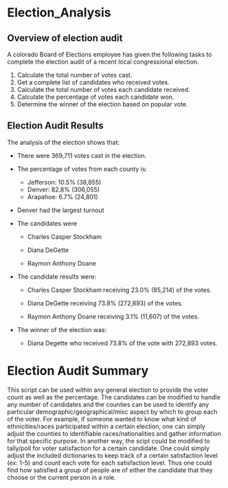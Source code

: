 # Election_Analysis
## Overview of election audit
A colorado Board of Elections employee has given the following tasks to complete the election audit of a recent local congressional election.

  1. Calculate the total number of votes cast.
  2. Get a complete list of candidates who received votes.
  3. Calculate the total number of votes each candidate received.
  4. Calculate the percentage of votes each candidate won.
  5. Determine the winner of the election based on popular vote.
  
  
## Election Audit Results
The analysis of the election shows that:
- There were 369,711 votes cast in the election.
- The percentage of votes from each county is:
    - Jefferson: 10.5% (38,855)
    - Denver: 82.8% (306,055)
    - Arapahoe: 6.7% (24,801)
 - Denver had the largest turnout
- The candidates were

    - Charles Casper Stockham

    - Diana DeGette

    - Raymon Anthony Doane

- The candidate results were:
    - Charles Casper Stockham receiving 23.0% (85,214) of the votes.

    -   Diana DeGette receiving 73.8% (272,893) of the votes.

    -   Raymon Anthony Doane receiving 3.1% (11,607) of the votes.

- The winner of the election was:
  - Diana Degette who received 73.8% of the vote with 272,893 votes.

# Election Audit Summary
This script can be used within any general election to provide the voter count as well as the percentage. The candidates can be modified to handle any number of candidates and the counties can be used to identify any particular demographic/geographical/misc aspect by which to group each of the voter. For example, if someone wanted to know what kind of ethnicities/races participated within a certain election, one can simply adjust the counties to identifiable races/nationalities and gather information for that specific purpose. In another way, the scipt could be modified to tally/poll for voter satisfaction for a certain candidate. One could simply adjust the included dictionaries to keep track of a certain satisfaction level (ex: 1-5) and count each vote for each satisfaction level. Thus one could find how satisfied a group of people are of either the candidate that they choose or the current person in a role.
